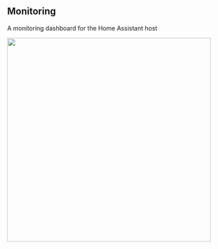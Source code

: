 ## Monitoring
A monitoring dashboard for the Home Assistant host


<img src="https://user-images.githubusercontent.com/30338980/182614613-66b88e34-3a35-4079-87cf-554916889644.jpg" width="470" />
